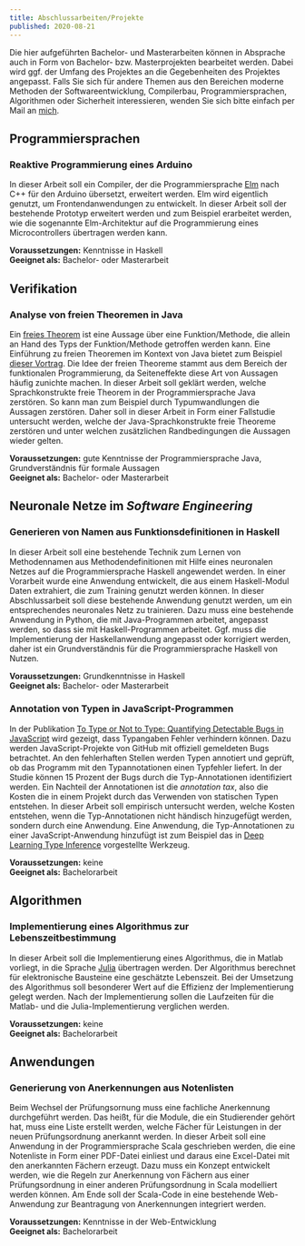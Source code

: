 ```yaml
---
title: Abschlussarbeiten/Projekte
published: 2020-08-21
---
```


Die hier aufgeführten Bachelor- und Masterarbeiten können in Absprache auch in Form von Bachelor- bzw. Masterprojekten bearbeitet werden.
Dabei wird ggf. der Umfang des Projektes an die Gegebenheiten des Projektes angepasst.
Falls Sie sich für andere Themen aus den Bereichen moderne Methoden der Softwareentwicklung, Compilerbau, Programmiersprachen, Algorithmen oder Sicherheit interessieren, wenden Sie sich bitte einfach per Mail an [mich](mailto:jan.christiansen@hs-flensburg.de).

## Programmiersprachen

### Reaktive Programmierung eines Arduino

In dieser Arbeit soll ein Compiler, der die Programmiersprache [Elm](<https://de.wikipedia.org/wiki/Elm_(Programmiersprache)>) nach C++ für den Arduino übersetzt, erweitert werden.
Elm wird eigentlich genutzt, um Frontendanwendungen zu entwickelt.
In dieser Arbeit soll der bestehende Prototyp erweitert werden und zum Beispiel erarbeitet werden, wie die sogenannte Elm-Architektur auf die Programmierung eines Microcontrollers übertragen werden kann.

**Voraussetzungen:** Kenntnisse in Haskell  
**Geeignet als:** Bachelor- oder Masterarbeit

## Verifikation

### Analyse von freien Theoremen in Java

Ein [freies Theorem](http://www.cs.sfu.ca/CourseCentral/831/burton/Notes/July14/free.pdf) ist eine Aussage über eine Funktion/Methode, die allein an Hand des Typs der Funktion/Methode getroffen werden kann.
Eine Einführung zu freien Theoremen im Kontext von Java bietet zum Beispiel [dieser Vortrag](http://data.tmorris.net/talks/yow-west-2016/1d388b6263e7cbeedfbea224997648daa1d7862d/parametricity.pdf).
Die Idee der freien Theoreme stammt aus dem Bereich der funktionalen Programmierung, da Seiteneffekte diese Art von Aussagen häufig zunichte machen.
In dieser Arbeit soll geklärt werden, welche Sprachkonstrukte freie Theorem in der Programmiersprache Java zerstören.
So kann man zum Beispiel durch Typumwandlungen die Aussagen zerstören.
Daher soll in dieser Arbeit in Form einer Fallstudie untersucht werden, welche der Java-Sprachkonstrukte freie Theoreme zerstören und unter welchen zusätzlichen Randbedingungen die Aussagen wieder gelten.

**Voraussetzungen:** gute Kenntnisse der Programmiersprache Java, Grundverständnis für formale Aussagen  
**Geeignet als:** Bachelor- oder Masterarbeit

## Neuronale Netze im _Software Engineering_

### Generieren von Namen aus Funktionsdefinitionen in Haskell

In dieser Arbeit soll eine bestehende Technik zum Lernen von Methodennamen aus Methodendefinitionen mit Hilfe eines neuronalen Netzes auf die Programmiersprache Haskell angewendet werden.
In einer Vorarbeit wurde eine Anwendung entwickelt, die aus einem Haskell-Modul Daten extrahiert, die zum Training genutzt werden können.
In dieser Abschlussarbeit soll diese bestehende Anwendung genutzt werden, um ein entsprechendes neuronales Netz zu trainieren.
Dazu muss eine bestehende Anwendung in Python, die mit Java-Programmen arbeitet, angepasst werden, so dass sie mit Haskell-Programmen arbeitet.
Ggf. muss die Implementierung der Haskellanwendung angepasst oder korrigiert werden, daher ist ein Grundverständnis für die Programmiersprache Haskell von Nutzen.

**Voraussetzungen:** Grundkenntnisse in Haskell  
**Geeignet als:** Bachelor- oder Masterarbeit

### Annotation von Typen in JavaScript-Programmen

In der Publikation [To Type or Not to Type: Quantifying Detectable Bugs in JavaScript](http://discovery.ucl.ac.uk/10064729/1/typestudy.pdf) wird gezeigt, dass Typangaben Fehler verhindern können.
Dazu werden JavaScript-Projekte von GitHub mit offiziell gemeldeten Bugs betrachtet.
An den fehlerhaften Stellen werden Typen annotiert und geprüft, ob das Programm mit den Typannotationen einen Typfehler liefert.
In der Studie können 15 Prozent der Bugs durch die Typ-Annotationen identifiziert werden.
Ein Nachteil der Annotationen ist die _annotation tax_, also die Kosten die in einem Projekt durch das Verwenden von statischen Typen entstehen.
In dieser Arbeit soll empirisch untersucht werden, welche Kosten entstehen, wenn die Typ-Annotationen nicht händisch hinzugefügt werden, sondern durch eine Anwendung.
Eine Anwendung, die Typ-Annotationen zu einer JavaScript-Anwendung hinzufügt ist zum Beispiel das in [Deep Learning Type Inference](http://discovery.ucl.ac.uk/10066386/1/Barr_fse2018-j2t.pdf) vorgestellte Werkzeug.

**Voraussetzungen:** keine  
**Geeignet als:** Bachelorarbeit

<!--
## _Software Engineering_
-->

<!-- ### Berechung des _Truck Factor_

In der Publikation [What is the Truck Factor of Popular GitHub Applications? A First Assessment](https://peerj.com/preprints/1233.pdf) wird der _Truck Factor_ für verschiedene GitHub-Projekte berechnet.
Der _Truck Factor_ gibt dabei an, wie viele Entwickler eines Projektes von einem Truck überfahren werden müssen, damit das Wissen über Teile des Projektes verloren geht.
In dieser Arbeit soll eine Web-Anwendung entwickelt werden, die für ein gegebenes GitHub-Projekt diesen _Truck Factor_ berechnet.
Die Berechung soll dabei für die Berechnung das Schema nutzen, das in [What is the Truck Factor of Popular GitHub Applications? A First Assessment](https://peerj.com/preprints/1233.pdf) genutzt wird.

**Voraussetzungen:** keine
**Geeignet als:** Bachelorarbeit -->

## Algorithmen

### Implementierung eines Algorithmus zur Lebenszeitbestimmung

In dieser Arbeit soll die Implementierung eines Algorithmus, die in Matlab vorliegt, in die Sprache [Julia](<https://de.wikipedia.org/wiki/Julia_(Programmiersprache)>) übertragen werden.
Der Algorithmus berechnet für elektronische Bausteine eine geschätzte Lebenszeit.
Bei der Umsetzung des Algorithmus soll besonderer Wert auf die Effizienz der Implementierung gelegt werden.
Nach der Implementierung sollen die Laufzeiten für die Matlab- und die Julia-Implementierung verglichen werden.

**Voraussetzungen:** keine  
**Geeignet als:** Bachelorarbeit

## Anwendungen

### Generierung von Anerkennungen aus Notenlisten

Beim Wechsel der Prüfungsornung muss eine fachliche Anerkennung durchgeführt werden.
Das heißt, für die Module, die ein Studierender gehört hat, muss eine Liste erstellt werden, welche Fächer für Leistungen in der neuen Prüfungsordnung anerkannt werden.
In dieser Arbeit soll eine Anwendung in der Programmiersprache Scala geschrieben werden, die eine Notenliste in Form einer PDF-Datei einliest und daraus eine Excel-Datei mit den anerkannten Fächern erzeugt.
Dazu muss ein Konzept entwickelt werden, wie die Regeln zur Anerkennung von Fächern aus einer Prüfungsordnung in einer anderen Prüfungsordnung in Scala modelliert werden können.
Am Ende soll der Scala-Code in eine bestehende Web-Anwendung zur Beantragung von Anerkennungen integriert werden.

**Voraussetzungen:** Kenntnisse in der Web-Entwicklung  
**Geeignet als:** Bachelorarbeit
